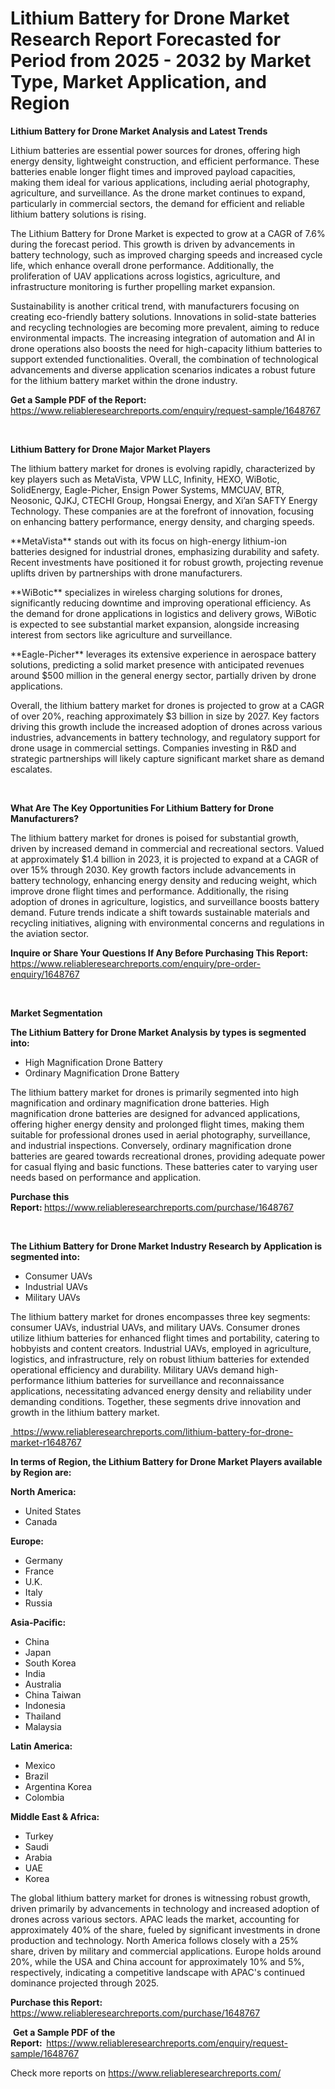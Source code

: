 <p><h1>Lithium Battery for Drone Market Research Report Forecasted for Period from 2025 -  2032 by Market Type, Market Application, and Region</h1></p><p><strong>Lithium Battery for Drone Market Analysis and Latest Trends</strong></p>
<p><p>Lithium batteries are essential power sources for drones, offering high energy density, lightweight construction, and efficient performance. These batteries enable longer flight times and improved payload capacities, making them ideal for various applications, including aerial photography, agriculture, and surveillance. As the drone market continues to expand, particularly in commercial sectors, the demand for efficient and reliable lithium battery solutions is rising.</p><p>The Lithium Battery for Drone Market is expected to grow at a CAGR of 7.6% during the forecast period. This growth is driven by advancements in battery technology, such as improved charging speeds and increased cycle life, which enhance overall drone performance. Additionally, the proliferation of UAV applications across logistics, agriculture, and infrastructure monitoring is further propelling market expansion.</p><p>Sustainability is another critical trend, with manufacturers focusing on creating eco-friendly battery solutions. Innovations in solid-state batteries and recycling technologies are becoming more prevalent, aiming to reduce environmental impacts. The increasing integration of automation and AI in drone operations also boosts the need for high-capacity lithium batteries to support extended functionalities. Overall, the combination of technological advancements and diverse application scenarios indicates a robust future for the lithium battery market within the drone industry.</p></p>
<p><strong>Get a Sample PDF of the Report:&nbsp;</strong> <a href="https://www.reliableresearchreports.com/enquiry/request-sample/1648767?utm_campaign=3250&utm_medium=2&utm_source=Github&utm_content=ia&utm_term=06042025&utm_id=lithium-battery-for-drone">https://www.reliableresearchreports.com/enquiry/request-sample/1648767</a></p>
<p>&nbsp;</p>
<p><strong>Lithium Battery for Drone Major Market Players</strong></p>
<p><p>The lithium battery market for drones is evolving rapidly, characterized by key players such as MetaVista, VPW LLC, Infinity, HEXO, WiBotic, SolidEnergy, Eagle-Picher, Ensign Power Systems, MMCUAV, BTR, Neosonic, QJKJ, CTECHI Group, Hongsai Energy, and Xi’an SAFTY Energy Technology. These companies are at the forefront of innovation, focusing on enhancing battery performance, energy density, and charging speeds.</p><p>**MetaVista** stands out with its focus on high-energy lithium-ion batteries designed for industrial drones, emphasizing durability and safety. Recent investments have positioned it for robust growth, projecting revenue uplifts driven by partnerships with drone manufacturers.</p><p>**WiBotic** specializes in wireless charging solutions for drones, significantly reducing downtime and improving operational efficiency. As the demand for drone applications in logistics and delivery grows, WiBotic is expected to see substantial market expansion, alongside increasing interest from sectors like agriculture and surveillance.</p><p>**Eagle-Picher** leverages its extensive experience in aerospace battery solutions, predicting a solid market presence with anticipated revenues around $500 million in the general energy sector, partially driven by drone applications.</p><p>Overall, the lithium battery market for drones is projected to grow at a CAGR of over 20%, reaching approximately $3 billion in size by 2027. Key factors driving this growth include the increased adoption of drones across various industries, advancements in battery technology, and regulatory support for drone usage in commercial settings. Companies investing in R&D and strategic partnerships will likely capture significant market share as demand escalates.</p></p>
<p>&nbsp;</p>
<p><strong>What Are The Key Opportunities For Lithium Battery for Drone Manufacturers?</strong></p>
<p><p>The lithium battery market for drones is poised for substantial growth, driven by increased demand in commercial and recreational sectors. Valued at approximately $1.4 billion in 2023, it is projected to expand at a CAGR of over 15% through 2030. Key growth factors include advancements in battery technology, enhancing energy density and reducing weight, which improve drone flight times and performance. Additionally, the rising adoption of drones in agriculture, logistics, and surveillance boosts battery demand. Future trends indicate a shift towards sustainable materials and recycling initiatives, aligning with environmental concerns and regulations in the aviation sector.</p></p>
<p><strong>Inquire or Share Your Questions If Any Before Purchasing This Report:</strong> <a href="https://www.reliableresearchreports.com/enquiry/pre-order-enquiry/1648767?utm_campaign=3250&utm_medium=2&utm_source=Github&utm_content=ia&utm_term=06042025&utm_id=lithium-battery-for-drone">https://www.reliableresearchreports.com/enquiry/pre-order-enquiry/1648767</a></p>
<p>&nbsp;</p>
<p><strong>Market Segmentation</strong></p>
<p><strong>The Lithium Battery for Drone Market Analysis by types is segmented into:</strong></p>
<p><ul><li>High Magnification Drone Battery</li><li>Ordinary Magnification Drone Battery</li></ul></p>
<p><p>The lithium battery market for drones is primarily segmented into high magnification and ordinary magnification drone batteries. High magnification drone batteries are designed for advanced applications, offering higher energy density and prolonged flight times, making them suitable for professional drones used in aerial photography, surveillance, and industrial inspections. Conversely, ordinary magnification drone batteries are geared towards recreational drones, providing adequate power for casual flying and basic functions. These batteries cater to varying user needs based on performance and application.</p></p>
<p><strong>Purchase this Report:&nbsp;</strong><a href="https://www.reliableresearchreports.com/purchase/1648767?utm_campaign=3250&utm_medium=2&utm_source=Github&utm_content=ia&utm_term=06042025&utm_id=lithium-battery-for-drone">https://www.reliableresearchreports.com/purchase/1648767</a></p>
<p>&nbsp;</p>
<p><strong>The Lithium Battery for Drone Market Industry Research by Application is segmented into:</strong></p>
<p><ul><li>Consumer UAVs</li><li>Industrial UAVs</li><li>Military UAVs</li></ul></p>
<p><p>The lithium battery market for drones encompasses three key segments: consumer UAVs, industrial UAVs, and military UAVs. Consumer drones utilize lithium batteries for enhanced flight times and portability, catering to hobbyists and content creators. Industrial UAVs, employed in agriculture, logistics, and infrastructure, rely on robust lithium batteries for extended operational efficiency and durability. Military UAVs demand high-performance lithium batteries for surveillance and reconnaissance applications, necessitating advanced energy density and reliability under demanding conditions. Together, these segments drive innovation and growth in the lithium battery market.</p></p>
<p><a href="https://www.reliableresearchreports.com/lithium-battery-for-drone-market-r1648767?utm_campaign=3250&utm_medium=2&utm_source=Github&utm_content=ia&utm_term=06042025&utm_id=lithium-battery-for-drone">&nbsp;https://www.reliableresearchreports.com/lithium-battery-for-drone-market-r1648767</a></p>
<p><strong>In terms of Region, the Lithium Battery for Drone Market Players available by Region are:</strong></p>
<p>
    <p> <strong> North America: </strong>
        <ul>
            <li>United States</li>
            <li>Canada</li>
        </ul>
        </p> 
    <p> <strong> Europe: </strong>
        <ul>
            <li>Germany</li>
            <li>France</li>
            <li>U.K.</li>
            <li>Italy</li>
            <li>Russia</li>
        </ul>
        </p> 
    <p> <strong> Asia-Pacific: </strong>
        <ul>
            <li>China</li>
            <li>Japan</li>
            <li>South Korea</li>
            <li>India</li>
            <li>Australia</li>
            <li>China Taiwan</li>
            <li>Indonesia</li>
            <li>Thailand</li>
            <li>Malaysia</li>
        </ul>
        </p> 
    <p> <strong> Latin America: </strong>
        <ul>
            <li>Mexico</li>
            <li>Brazil</li>
            <li>Argentina Korea</li>
            <li>Colombia</li>
        </ul>
        </p> 
    <p> <strong> Middle East & Africa: </strong>
        <ul>
            <li>Turkey</li>
            <li>Saudi</li>
            <li>Arabia</li>
            <li>UAE</li>
            <li>Korea</li>
        </ul>
    </p>
    </p>
<p><p>The global lithium battery market for drones is witnessing robust growth, driven primarily by advancements in technology and increased adoption of drones across various sectors. APAC leads the market, accounting for approximately 40% of the share, fueled by significant investments in drone production and technology. North America follows closely with a 25% share, driven by military and commercial applications. Europe holds around 20%, while the USA and China account for approximately 10% and 5%, respectively, indicating a competitive landscape with APAC's continued dominance projected through 2025.</p></p>
<p><strong>Purchase this Report: </strong><a href="https://www.reliableresearchreports.com/purchase/1648767?utm_campaign=3250&utm_medium=2&utm_source=Github&utm_content=ia&utm_term=06042025&utm_id=lithium-battery-for-drone">https://www.reliableresearchreports.com/purchase/1648767</a></p>
<p>&nbsp;<strong>Get a Sample PDF of the Report:&nbsp;&nbsp;</strong><a href="https://www.reliableresearchreports.com/enquiry/request-sample/1648767?utm_campaign=3250&utm_medium=2&utm_source=Github&utm_content=ia&utm_term=06042025&utm_id=lithium-battery-for-drone">https://www.reliableresearchreports.com/enquiry/request-sample/1648767</a></p>
<p><strong></strong></p>
<p>Check more reports on <a href="https://www.reliableresearchreports.com/?utm_campaign=3250&utm_medium=2&utm_source=Github&utm_content=ia&utm_term=06042025&utm_id=lithium-battery-for-drone">https://www.reliableresearchreports.com/</a></p>